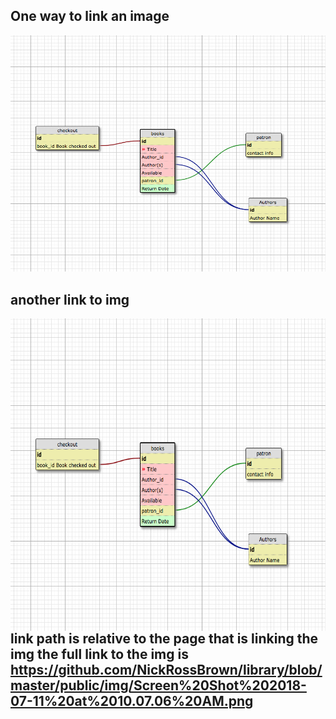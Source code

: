 ## One way to link an image

![picture](public/img/Screen%20Shot%202018-07-11%20at%2010.07.06%20AM.png)


## another link to img


<img align="right" width="600" height="500" src="public/img/Screen%20Shot%202018-07-11%20at%2010.07.06%20AM.png">

## link path is relative to the page that is linking the img the full link to the img is https://github.com/NickRossBrown/library/blob/master/public/img/Screen%20Shot%202018-07-11%20at%2010.07.06%20AM.png
